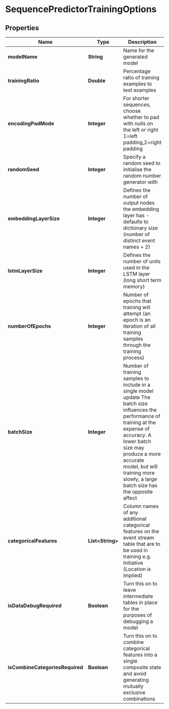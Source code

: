 

# SequencePredictorTrainingOptions



## Properties

| Name | Type | Description | Notes |
|------------ | ------------- | ------------- | -------------|
|**modelName** | **String** | Name for the generated model |  [optional] |
|**trainingRatio** | **Double** | Percentage ratio of training examples to test examples |  [optional] |
|**encodingPadMode** | **Integer** | For shorter sequences, choose whether to pad with nulls on the left or right             1&#x3D;left padding,2&#x3D;right padding |  [optional] |
|**randomSeed** | **Integer** | Specify a random seed to initialise the random number generator with |  [optional] |
|**embeddingLayerSize** | **Integer** | Defines the number of output nodes the embedding layer has - defaults to dictionary size (number of distinct event names + 2) |  [optional] |
|**lstmLayerSize** | **Integer** | Defines the number of units used in the LSTM layer (long short term memory) |  [optional] |
|**numberOfEpochs** | **Integer** | Number of epochs that training will attempt (an epoch is an iteration of all training samples through the training process) |  [optional] |
|**batchSize** | **Integer** | Number of training samples to include in a single model update                          The batch size influences the performance of training at the expense of accuracy. A lower batch size may produce a more accurate model, but will training more slowly, a large batch size has the opposite affect |  [optional] |
|**categoricalFeatures** | **List&lt;String&gt;** | Column names of any additional categorical features on the event stream table that are to be used in training e.g. Initiative (Location is implied) |  [optional] |
|**isDataDebugRequired** | **Boolean** | Turn this on to leave intermediate tables in place for the purposes of debugging a model |  [optional] |
|**isCombineCategoriesRequired** | **Boolean** | Turn this on to combine categorical features into a single composite state and avoid generating mutually exclusive combinations |  [optional] |



